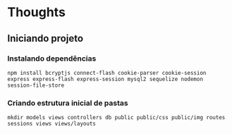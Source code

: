 # Thoughts
## Iniciando projeto
### Instalando dependências
`npm install bcryptjs connect-flash cookie-parser cookie-session express express-flash express-session mysql2 sequelize nodemon session-file-store`

### Criando estrutura inicial de pastas
`mkdir models views controllers db public public/css public/img routes sessions views views/layouts`
